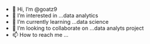- 👋 Hi, I’m @goatz9
- 👀 I’m interested in ...data analytics
- 🌱 I’m currently learning ...data science
- 💞️ I’m looking to collaborate on ...data analyts project
- 📫 How to reach me ...

<!---
goatz9/goatz9 is a ✨ special ✨ repository because its `README.md` (this file) appears on your GitHub profile.
You can click the Preview link to take a look at your changes.
--->
